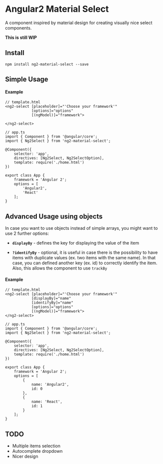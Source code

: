 # Angular2 Material Select

A component inspired by material design for creating visually nice select components.

**This is still WIP**

## Install

    npm install ng2-material-select --save

## Simple Usage

#### Example

    // template.html
    <ng2-select [placeholder]="'Choose your framework'" 
                [options]="options"
                [(ngModel)]="framework">
    
    </ng2-select>
    
    // app.ts
    import { Component } from '@angular/core';
    import { Ng2Select } from 'ng2-material-select';
    
    @Component({
        selector: 'app',
        directives: [Ng2Select, Ng2SelectOption],
        template: require('./home.html')
    })
    
    export class App {
        framework = 'Angular 2';
        options = [
            'Angular2',
            'React'
        ];
    }
    
    
## Advanced Usage using objects

In case you want to use objects instead of simple arrays, you might want to use 2 further options:
- **`displayBy`** - defines the key for displaying the value of the item

- **`?identifyBy`** - optional, it is useful in case there is the possibility to have items with duplicate values (ex. two items with the same name). In that case, you can defined another key (ex. id) to correctly identify the item. Also, this allows the component to use `trackBy`


#### Example


    // template.html
    <ng2-select [placeholder]="'Choose your framework'" 
                [displayBy]="name"
                [identifyBy]="name"
                [options]="options"
                [(ngModel)]="framework">
    </ng2-select>
    
    // app.ts
    import { Component } from '@angular/core';
    import { Ng2Select } from 'ng2-material-select';
    
    @Component({
        selector: 'app',
        directives: [Ng2Select, Ng2SelectOption],
        template: require('./home.html')
    })
    
    export class App {
        framework = 'Angular 2';
        options = [
            {
                name: 'Angular2',
                id: 0
            },
            {
                name: 'React',
                id: 1
            }
        ];
    }
    
    
## TODO
- Multiple items selection
- Autocomplete dropdown
- Nicer design
